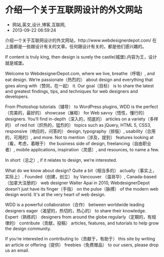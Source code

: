 # 介绍一个关于互联网设计的外文网站
- 网站,英文,设计,博客,互联网,
- 2013-09-22 06:59:24


<p>介绍一个关于互联网设计的外文网站，http://www.webdesignerdepot.com/ 在上面都是一些跟设计有关的文章。任何跟设计有关的，都是他们感兴趣的。</p>
<p>If content is truly king, then design is surely the castle(城堡).内容为王，设计就是城堡。</p>
<p>Welcome to WebdesignerDepot.com, where we live, breathe（呼吸）, and eat design. We’re passionate（热烈的） about design and everything that goes along with（赞同，在一起） it. Our goal（目标） is to share the latest and greatest findings, tips, and techniques for web designers and developers.</p>
<p>From Photoshop tutorials（辅导） to WordPress plugins, WDD is the perfect（完美的，最好的） showcase（展柜） for Web savvy（悟性，懂行的） designers. You’ll find in-depth（深入的，彻底的） articles on a variety（多样的） of red hot（炽热的，猛烈的） topics such as jQuery, HTML 5, CSS3, responsive（响应的，问答的） design, typography（排版）, usability（合用的，可用的）, and more. Not to mention（涉及，提到） features looking at（看，考虑，着眼于） the business side of design, freelancing（自由职业者）, mobile applications, inspiration（灵感）, and resources, to name a few.</p>
<p>In short（总之）, if it relates to design, we’re interested.</p>
<p>What do we know about design? Quite a bit（相当多的） actually（事实上，实际上）. Founded（创建，创立） by Vancouver （温哥华）, Canada-based（加拿大注册的） web designer Walter Apai in 2010, WebdesignerDepot doesn’t just have its finger（手指） on the pulse（脉搏） of the modern web design world. It's at the very heart of web design.</p>
<p>WDD is a powerful collaboration（合作） between worldwide leading designers eager（渴望的，热切的，热心的） to share their knowledge. Expert（熟练的） designers from around the globe regularly（定期的，有规律的） contribute（贡献，投稿） articles, features, and tutorials to help grow the design community.</p>
<p>If you’re interested in contributing to（贡献于，有助于） this site by writing an article or offering（提供） freebies（免费赠品） to our users, please drop us an email.</p>
